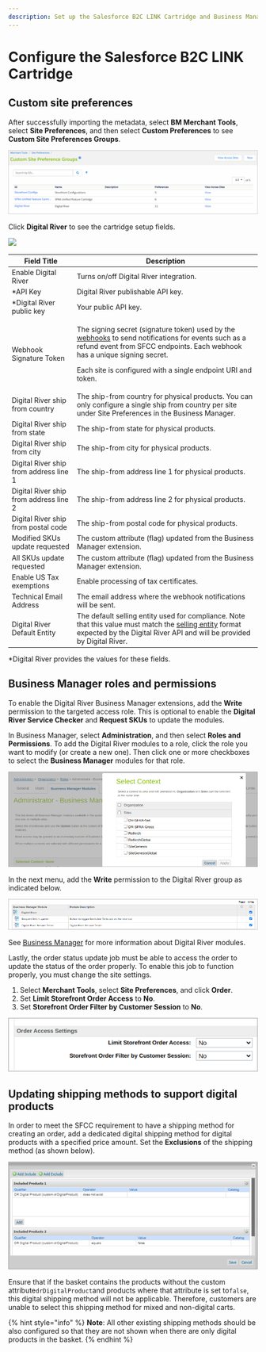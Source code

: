 ```yaml
---
description: Set up the Salesforce B2C LINK Cartridge and Business Manager.
---
```


# Configure the Salesforce B2C LINK Cartridge

## Custom site preferences

After successfully importing the metadata, select **BM Merchant Tools**, select **Site Preferences**, and then select **Custom Preferences** to see **Custom Site Preferences Groups**.

![](.gitbook/assets/customsitepref.png)

Click **Digital River** to see the cartridge setup fields.&#x20;

![](.gitbook/assets/CARTRI\~2.PNG)

| Field Title                            | Description                                                                                                                                                                                                                                                                                                                                                               |
| -------------------------------------- | ------------------------------------------------------------------------------------------------------------------------------------------------------------------------------------------------------------------------------------------------------------------------------------------------------------------------------------------------------------------------- |
| Enable Digital River                   | Turns on/off Digital River integration.                                                                                                                                                                                                                                                                                                                                   |
| \*API Key                              | Digital River publishable API key.                                                                                                                                                                                                                                                                                                                                        |
| \*Digital River public key             | Your public API key.                                                                                                                                                                                                                                                                                                                                                      |
| Webhook Signature Token                | <p>The signing secret (signature token) used by the <a href="https://docs.digitalriver.com/digital-river-api/order-management/events-and-webhooks-1/webhooks">webhooks</a> to send notifications for events such as a refund event from SFCC endpoints. Each webhook has a unique signing secret.</p><p>Each site is configured with a single endpoint URI and token.</p> |
| Digital River ship from country        | The ship-from country for physical products. You can only configure a single ship from country per site under Site Preferences in the Business Manager.                                                                                                                                                                                                                   |
| Digital River ship from state          | The ship-from state for physical products.                                                                                                                                                                                                                                                                                                                                |
| Digital River ship from city           | The ship-from city for physical products.                                                                                                                                                                                                                                                                                                                                 |
| Digital River ship from address line 1 | The ship-from address line 1 for physical products.                                                                                                                                                                                                                                                                                                                       |
| Digital River ship from address line 2 | The ship-from address line 2 for physical products.                                                                                                                                                                                                                                                                                                                       |
| Digital River ship from postal code    | The ship-from postal code for physical products.                                                                                                                                                                                                                                                                                                                          |
| Modified SKUs update requested         | The custom attribute (flag) updated from the Business Manager extension.                                                                                                                                                                                                                                                                                                  |
| All SKUs update requested              | The custom attribute (flag) updated from the Business Manager extension.                                                                                                                                                                                                                                                                                                  |
| Enable US Tax exemptions               | Enable processing of tax certificates.                                                                                                                                                                                                                                                                                                                                    |
| Technical Email Address                | The email address where the webhook notifications will be sent.                                                                                                                                                                                                                                                                                                           |
| Digital River Default Entity           | The default selling entity used for compliance. Note that this value must match the [selling entity](https://docs.digitalriver.com/digital-river-api/integration-options/checkouts/creating-checkouts/selling-entities) format expected by the Digital River API and will be provided by Digital River.                                                                   |

\*Digital River provides the values for these fields.

## Business Manager roles and permissions

To enable the Digital River Business Manager extensions, add the **Write** permission to the targeted access role. This is optional to enable the **Digital River Service Checker** and **Request SKUs** to update the modules.

In Business Manager, select **Administration**, and then select **Roles and Permissions**. To add the Digital River modules to a role, click the role you want to modify (or create a new one). Then click one or more checkboxes to select the **Business Manager** modules for that role.

![](.gitbook/assets/busmgrcontext.png)

In the next menu, add the **Write** permission to the Digital River group as indicated below.

![](.gitbook/assets/busmgrmodule.png)

See [Business Manager](configure-the-salesforce-b2c-link-cartridge.md#business-manager) for more information about Digital River modules.

Lastly, the order status update job must be able to access the order to update the status of the order properly. To enable this job to function properly, you must change the site settings.

1. Select **Merchant Tools**, select **Site Preferences**, and click **Order**.
2. Set **Limit Storefront Order Access** to **No**.
3. Set **Storefront Order Filter by Customer Session** to **No**.&#x20;

![](.gitbook/assets/ordera-1.png)

## Updating shipping methods to support digital products

In order to meet the SFCC requirement to have a shipping method for creating an order, add a dedicated digital shipping method for digital products with a specified price amount. Set the **Exclusions** of the shipping method (as shown below). &#x20;

![](<.gitbook/assets/Digital River Attributes.png>)

Ensure that if the basket contains the products without the custom attribute`drDigitalProduct`and products where that attribute is set to`false`, this digital shipping method will not be applicable. Therefore, customers are unable to select this shipping method for mixed and non-digital carts.

{% hint style="info" %}
**Note**: All other existing shipping methods should be also configured so that they are not shown when there are only digital products in the basket. &#x20;
{% endhint %}


